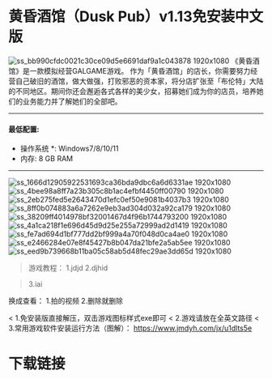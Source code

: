 # 黄昏酒馆（Dusk Pub）v1.13免安装中文版
![ss_bb990cfdc0021c30ce09d5e6691daf9a1c043878 1920x1080](https://github.com/user-attachments/assets/cdb36751-980b-42a5-a7a4-1f377123ca20)
《黄昏酒馆》是一款模拟经营GALGAME游戏。 作为「黄昏酒馆」的店长，你需要努力经营自己破旧的酒馆，做大做强，打败邪恶的资本家，将分店扩张至「布伦特」大陆的不同地区。期间你还会邂逅各式各样的美少女，招募她们成为你的店员，培养她们的业务能力并了解她们的全部吧。

---

#### 最低配置:
* 操作系统 *: Windows7/8/10/11
* 内存: 8 GB RAM

---
![ss_1666d12905922531693ca36bda9dbc6a6d6331ae 1920x1080](https://github.com/user-attachments/assets/ff44eef4-7f1a-49e9-be11-0e5872428efd)
![ss_4bee98a8ff7a23b305c8b1ac4efbf4450ff00790 1920x1080](https://github.com/user-attachments/assets/e55fb20d-a988-40b8-837a-a8e4fd7ecadc)
![ss_2eb275fed5e2643470d1efc0ef50e9081b4037b3 1920x1080](https://github.com/user-attachments/assets/185ada51-c9e2-484e-9b70-3b929660123b)
![ss_8ff0b074883a6a7262e9eb3ad304d032a92ca179 1920x1080](https://github.com/user-attachments/assets/e31eb81d-ef62-44ad-9b86-6cc92fc51d6a)
![ss_38209ff4014978bf32001467d4f96b1744793200 1920x1080](https://github.com/user-attachments/assets/df211ebb-e3c0-4263-bbf8-fcc7a37c1c19)
![ss_4a1ca218f1e696d45d9d25e255a72999ad2d1419 1920x1080](https://github.com/user-attachments/assets/a57e6943-497b-45b1-940a-29c7951b4653)
![ss_fe7ad694d1bf777dd2bf999a4a70f048d0ca4ae0 1920x1080](https://github.com/user-attachments/assets/fbf6db76-79a1-4ffb-9976-2946d5088257)
![ss_e2466284e07e8f45427b8b047da21bfe2a5ab5ee 1920x1080](https://github.com/user-attachments/assets/53cc6122-20aa-4327-a55d-b7a26ceae527)
![ss_eed9b739668b11ba05c58ab5d48fec29ae3dd65d 1920x1080](https://github.com/user-attachments/assets/ad36be4d-1998-400f-a2ad-6a6204392aaa)

> 游戏教程：
> 1.jdjd 
> 2.djhid

> 3.iai
>

换成查看：
 1.拍的视频
 2.删除就删除


< 1.免安装版直接解压，双击游戏图标样式exe即可
< 2.游戏请放在全英文路径
< 3.常用游戏软件安装运行方法（图解）：
https://www.jmdyh.com/jx/u1dlts5e
# 下载链接
